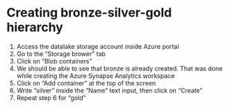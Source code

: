 # Creating bronze-silver-gold hierarchy

1. Access the datalake storage account inside Azure portal
2. Go to the “Storage brower” tab
3. Click on “Blob containers”
4. We should be able to see that bronze is already created. That was done while creating the Azure Synapse Analytics workspace
5. Click on “Add container” at the top of the screen
6. Write “silver” inside the “Name” text input, then click on “Create”
7. Repeat step 6 for “gold”